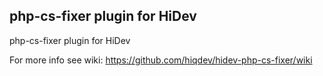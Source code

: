 php-cs-fixer plugin for HiDev
-----------------------------

php-cs-fixer plugin for HiDev

For more info see wiki:
https://github.com/hiqdev/hidev-php-cs-fixer/wiki
